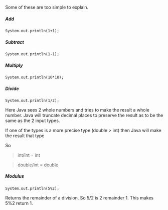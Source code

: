 Some of these are too simple to explain.

##### Add
    System.out.println(1+1);

##### Subtract
    System.out.println(1-1);

##### Multiply
    System.out.println(10*10);

##### Divide

    System.out.println(1/2);

Here Java sees 2 whole numbers and tries to make the result a whole number. 
Java will truncate decimal places to preserve the result as to be the same as the 2 input types.

If one of the types is a more precise type (double > int) then Java will make the result that type

So 
> int/int  = int

> double/int = double



##### Modulus
    System.out.println(5%2);

Returns the remainder of a division. So 5/2 is 2 remainder 1. This makes 5%2 return 1.